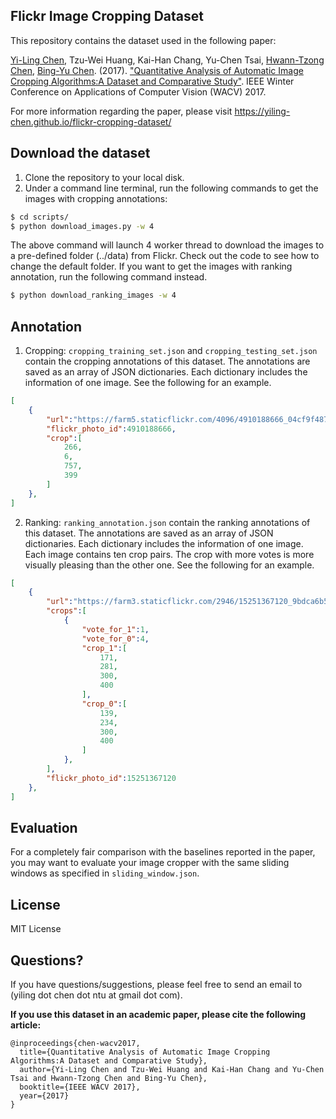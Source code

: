 ## Flickr Image Cropping Dataset

This repository contains the dataset used in the following paper:

[Yi-Ling Chen](https://yiling-chen.github.io/), Tzu-Wei Huang, Kai-Han Chang, Yu-Chen Tsai, [Hwann-Tzong Chen](http://www.cs.nthu.edu.tw/~htchen/), [Bing-Yu Chen](http://graphics.csie.ntu.edu.tw/~robin/). (2017). ["Quantitative Analysis of Automatic Image Cropping Algorithms:A Dataset and Comparative Study"](http://arxiv.org/abs/1701.01480). IEEE Winter Conference on Applications of Computer Vision (WACV) 2017.

For more information regarding the paper, please visit https://yiling-chen.github.io/flickr-cropping-dataset/

## Download the dataset

1. Clone the repository to your local disk.
2. Under a command line terminal, run the following commands to get the images with cropping annotations:
```bash
$ cd scripts/
$ python download_images.py -w 4
```
The above command will launch 4 worker thread to download the images to a pre-defined folder (../data) from Flickr. Check out the code to see how to change the default folder. If you want to get the images with ranking annotation, run the following command instead.
```bash
$ python download_ranking_images -w 4
```

## Annotation

1. Cropping: `cropping_training_set.json` and `cropping_testing_set.json` contain the cropping annotations of this dataset. The annotations are saved as an array of JSON dictionaries. Each dictionary includes the information of one image. See the following for an example.

```json
[
    {
        "url":"https://farm5.staticflickr.com/4096/4910188666_04cf9f487d_b.jpg",
        "flickr_photo_id":4910188666,
        "crop":[
            266,
            6,
            757,
            399
        ]
    },
]
```

2. Ranking: `ranking_annotation.json` contain the ranking annotations of this dataset. The annotations are saved as an array of JSON dictionaries. Each dictionary includes the information of one image. Each image contains ten crop pairs. The crop with more votes is more visually pleasing than the other one. See the following for an example.

```json
[
    {
        "url":"https://farm3.staticflickr.com/2946/15251367120_9bdca6b5c3_c.jpg",
        "crops":[
            {
                "vote_for_1":1,
                "vote_for_0":4,
                "crop_1":[
                    171,
                    281,
                    300,
                    400
                ],
                "crop_0":[
                    139,
                    234,
                    300,
                    400
                ]
            },
        ],
        "flickr_photo_id":15251367120
    },
]
```

## Evaluation
For a completely fair comparison with the baselines reported in the paper, you may want to evaluate your image cropper with the same sliding windows as specified in `sliding_window.json`.

## License
MIT License


## Questions?
If you have questions/suggestions, please feel free to send an email to (yiling dot chen dot ntu at gmail dot com).

**If you use this dataset in an academic paper, please cite the following article:**

    @inproceedings{chen-wacv2017,
      title={Quantitative Analysis of Automatic Image Cropping Algorithms:A Dataset and Comparative Study},
      author={Yi-Ling Chen and Tzu-Wei Huang and Kai-Han Chang and Yu-Chen Tsai and Hwann-Tzong Chen and Bing-Yu Chen},
      booktitle={IEEE WACV 2017},
      year={2017}
    }
